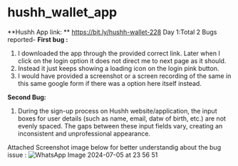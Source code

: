 # hushh_wallet_app

**Hushh App link: ** https://bit.ly/hushh-wallet-228
Day 1:Total 2 Bugs reported- 
**First bug :**
1. I downloaded the app through the provided correct link. Later when I click on the login option it does not direct me to next page as it should.
2. Instead it just keeps showing a loading icon on the login pink button.
3. I would have provided a screenshot or a screen recording of the same in this same google form if there was a option here itself instead.

**Second Bug:**
1. During the sign-up process on Hushh website/application, the input boxes for user details (such as name, email, datw of birth, etc.) are not evenly spaced. The gaps between these input fields vary, creating an inconsistent and unprofessional appearance.

Attached Screenshot image below for better understandig about the bug issue :
![WhatsApp Image 2024-07-05 at 23 56 51](https://github.com/vaishnavibhavsar1510/hushh_wallet_app/assets/111491441/77214de6-9094-47e2-b663-6aa10fedbff6)

